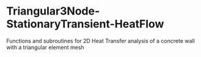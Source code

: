 # Triangular3Node-StationaryTransient-HeatFlow
 Functions and subroutines for 2D Heat Transfer analysis of a concrete wall with a triangular element mesh
